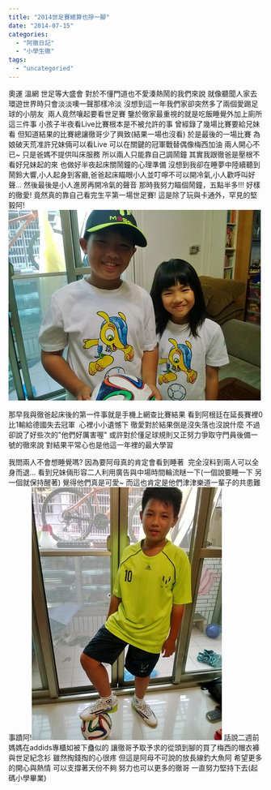 ```yaml
---
title: "2014世足賽總算也摻一腳"
date: "2014-07-15"
categories: 
  - "阿徹日記"
  - "小學生徹"
tags: 
  - "uncategoried"
---
```


奧運 溫網 世足等大盛會 對於不懂門道也不愛湊熱鬧的我們來說 就像聽聞人家去環遊世界時只會淡淡噢一聲那樣冷淡 沒想到這一年我們家卻突然多了兩個愛踢足球的小朋友  兩人竟然嚷起要看世足賽 鑒於徹家最重視的就是吃飯睡覺外加上廁所這三件事 小孩子半夜看Live比賽根本是不被允許的事 曾經錄了幾場比賽要給兄妹看 但知道結果的比賽總讓徹哥少了興致(結果一場也沒看) 於是最後的一場比賽 為娘破天荒准許兄妹倆可以看Live 可以在關鍵的冠軍戰替偶像梅西加油 兩人開心不已~ 只是爸媽不提供叫床服務 所以兩人只能靠自己調鬧鐘 其實我跟徹爸是壓根不看好兄妹起的來 也做好半夜起床關鬧鐘的心理準備 沒想到我卻在睡夢中陸續聽到鬧鈴大響,小人起身到客廳,爸爸起床瞄眼小人並叮嚀不可以開冷氣,小人歡呼叫好聲... 然後最後是小人進房再開冷氣的聲音 那時我努力瞄個鬧鐘，五點半多!!! 好樣的徹愛! 竟然真的靠自己看完生平第一場世足賽! 這是除了玩與卡通外，罕見的堅毅阿! ![](images/14471073039_4ef3b016d2.jpg)

那早我與徹爸起床後的第一件事就是手機上網查比賽結果 看到阿根廷在延長賽裡0比1輸給德國失去冠軍  心裡小小遺憾下 徹愛對於結果倒是沒失落也沒說什麼 不過卻說了好些次的"他們好厲害喔" 或許對於懂足球規則又正努力爭取守門員後備一號的徹來說 對結果平常心也是他這一年裡的最大學習

我問兩人不會想睡覺嗎? 因為要阿母真的肯定會看到睡著  完全沒料到兩人可以全身而退... 看到兄妹倆形容二人利用廣告與中場時間輪流瞇一下(一個說要睡一下 另一個就保持醒著) 覺得他們真是可愛~ 而這也肯定是他們津津樂道一輩子的共患難事蹟阿!![](images/14471072639_73cc5fbf49.jpg) 話說二週前媽媽在addids專櫃如被下蠱似的 讓徹哥予取予求的從頭到腳的買了梅西的帽衣褲與世足紀念衫 雖然掏錢掏的心很疼 但這是阿母不可說的放長線釣大魚阿 希望更多的開心與熱情 可以支撐著天份不夠 努力也可以更多的徹哥 一直努力堅持下去(起碼小學畢業)
